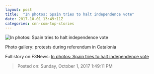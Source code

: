```yaml
---
layout: post
title:  "In photos: Spain tries to halt independence vote"
date: 2017-10-01 13:49:11Z
categories: cnn-com-top-stories
---
```


![In photos: Spain tries to halt independence vote](http://i2.cdn.cnn.com/cnnnext/dam/assets/171001070708-bt109-spain-referendum-protest-1001-super-tease.jpg)

Photo gallery: protests during referendum in Catalonia


Full story on F3News: [In photos: Spain tries to halt independence vote](http://www.f3nws.com/n/EVQnVH)

> Posted on: Sunday, October 1, 2017 1:49:11 PM
